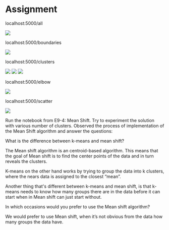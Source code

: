<h1>Assignment</h1>
<p>localhost:5000/all</p>
<img src="resources/screenshots/all.png">
<p>localhost:5000/boundaries</p>
<img src="resources/screenshots/boundaries.png">
<p>localhost:5000/clusters</p>
<img src="resources/screenshots/clusters0.png">
<img src="resources/screenshots/clusters1.png">
<img src="resources/screenshots/clusters2.png">
<p>localhost:5000/elbow</p>
<img src="resources/screenshots/elbow.png">
<p>localhost:5000/scatter</p>
<img src="resources/screenshots/scatter.png">


Run the notebook from E9-4: Mean Shift. Try to experiment the solution with various number of clusters. Observed the process of implementation of the Mean Shift algorithm and answer the questions:

What is the difference between k-means and mean shift?

The Mean shift algorithm is an centroid-based algorithm. This means that the goal of Mean shift is to find the center points of the data and in turn reveals the clusters.

K-means on the other hand works by trying to group the data into k clusters, where the nears data is assigned to the closest “mean”. 

Another thing that's different between k-means and mean shift, is that k-means needs to know how many groups there are in the data before it can start when in Mean shift can just start without.

In which occasions would you prefer to use the Mean shift algorithm?
 
We would prefer to use Mean shift, when it’s not obvious from the data how many groups the data have. 
